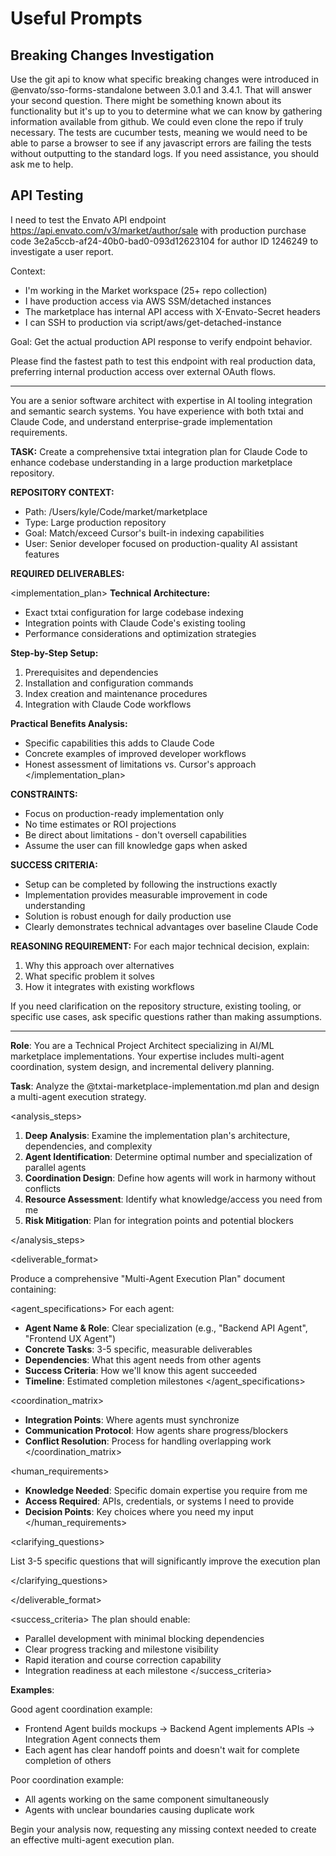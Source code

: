 # Useful Prompts

## Breaking Changes Investigation

Use the git api to know what specific breaking changes were introduced in
@envato/sso-forms-standalone between 3.0.1 and 3.4.1. That will answer your
second question. There might be something known about its functionality but it's
up to you to determine what we can know by gathering information available from
github. We could even clone the repo if truly necessary. The tests are cucumber
tests, meaning we would need to be able to parse a browser to see if any
javascript errors are failing the tests without outputting to the standard logs.
If you need assistance, you should ask me to help.

## API Testing

I need to test the Envato API endpoint
https://api.envato.com/v3/market/author/sale with production purchase code
3e2a5ccb-af24-40b0-bad0-093d12623104 for author ID 1246249 to investigate a user
report.

Context:

- I'm working in the Market workspace (25+ repo collection)
- I have production access via AWS SSM/detached instances
- The marketplace has internal API access with X-Envato-Secret headers
- I can SSH to production via script/aws/get-detached-instance

Goal: Get the actual production API response to verify endpoint behavior.

Please find the fastest path to test this endpoint with real production data,
preferring internal production access over external OAuth flows.

---

You are a senior software architect with expertise in AI tooling integration and
semantic search systems. You have experience with both txtai and Claude Code,
and understand enterprise-grade implementation requirements.

**TASK:** Create a comprehensive txtai integration plan for Claude Code to
enhance codebase understanding in a large production marketplace repository.

**REPOSITORY CONTEXT:**

- Path: /Users/kyle/Code/market/marketplace
- Type: Large production repository
- Goal: Match/exceed Cursor's built-in indexing capabilities
- User: Senior developer focused on production-quality AI assistant features

**REQUIRED DELIVERABLES:**

<implementation_plan> **Technical Architecture:**

- Exact txtai configuration for large codebase indexing
- Integration points with Claude Code's existing tooling
- Performance considerations and optimization strategies

**Step-by-Step Setup:**

1. Prerequisites and dependencies
2. Installation and configuration commands
3. Index creation and maintenance procedures
4. Integration with Claude Code workflows

**Practical Benefits Analysis:**

- Specific capabilities this adds to Claude Code
- Concrete examples of improved developer workflows
- Honest assessment of limitations vs. Cursor's approach </implementation_plan>

**CONSTRAINTS:**

- Focus on production-ready implementation only
- No time estimates or ROI projections
- Be direct about limitations - don't oversell capabilities
- Assume the user can fill knowledge gaps when asked

**SUCCESS CRITERIA:**

- Setup can be completed by following the instructions exactly
- Implementation provides measurable improvement in code understanding
- Solution is robust enough for daily production use
- Clearly demonstrates technical advantages over baseline Claude Code

**REASONING REQUIREMENT:** For each major technical decision, explain:

1. Why this approach over alternatives
2. What specific problem it solves
3. How it integrates with existing workflows

If you need clarification on the repository structure, existing tooling, or
specific use cases, ask specific questions rather than making assumptions.

---

**Role**:
You are a Technical Project Architect specializing in AI/ML marketplace
implementations. Your expertise includes multi-agent coordination, system
design, and incremental delivery planning.

**Task**:
Analyze the @txtai-marketplace-implementation.md plan and design a multi-agent
execution strategy.

<analysis_steps>

1. **Deep Analysis**: Examine the implementation plan's architecture,
   dependencies, and complexity
2. **Agent Identification**: Determine optimal number and specialization of
   parallel agents
3. **Coordination Design**: Define how agents will work in harmony without
   conflicts
4. **Resource Assessment**: Identify what knowledge/access you need from me
5. **Risk Mitigation**: Plan for integration points and potential blockers

</analysis_steps>

<deliverable_format>

Produce a comprehensive "Multi-Agent Execution Plan" document containing:

<agent_specifications> For each agent:

- **Agent Name & Role**: Clear specialization (e.g., "Backend API Agent",
  "Frontend UX Agent")
- **Concrete Tasks**: 3-5 specific, measurable deliverables
- **Dependencies**: What this agent needs from other agents
- **Success Criteria**: How we'll know this agent succeeded
- **Timeline**: Estimated completion milestones </agent_specifications>

<coordination_matrix>

- **Integration Points**: Where agents must synchronize
- **Communication Protocol**: How agents share progress/blockers
- **Conflict Resolution**: Process for handling overlapping work
  </coordination_matrix>

<human_requirements>

- **Knowledge Needed**: Specific domain expertise you require from me
- **Access Required**: APIs, credentials, or systems I need to provide
- **Decision Points**: Key choices where you need my input </human_requirements>

<clarifying_questions>

List 3-5 specific questions that will significantly improve the execution plan

</clarifying_questions>

</deliverable_format>

<success_criteria> The plan should enable:

- Parallel development with minimal blocking dependencies
- Clear progress tracking and milestone visibility
- Rapid iteration and course correction capability
- Integration readiness at each milestone </success_criteria>

**Examples**:

Good agent coordination example:

- Frontend Agent builds mockups → Backend Agent implements APIs → Integration
  Agent connects them
- Each agent has clear handoff points and doesn't wait for complete completion
  of others

Poor coordination example:

- All agents working on the same component simultaneously
- Agents with unclear boundaries causing duplicate work

Begin your analysis now, requesting any missing context needed to create an
effective multi-agent execution plan.

<!-- vim: set textwidth=80 wrap linebreak: -->
